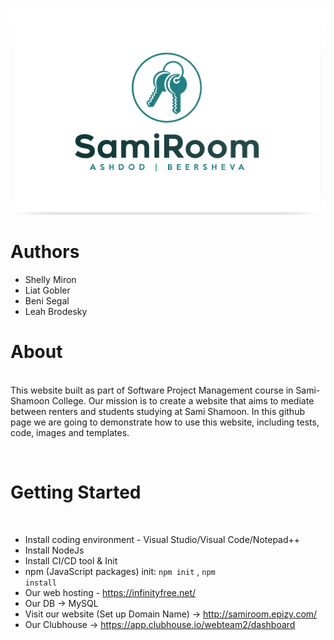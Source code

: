 ![Image](https://github.com/Shelly875/SPM-webteam1-SamiRoom/blob/master/images/Logos/SamiRoom-Logo.png)


<h1>Authors</h1>

* Shelly Miron
* Liat Gobler
* Beni Segal
* Leah Brodesky

<p>
<h1>
  About
</h1>

<br></h4>This website built as part of Software Project Management course in Sami-Shamoon College.
Our mission is to create a website that aims to mediate between renters and students studying at Sami Shamoon.
In this github page we are going to demonstrate how to use this website, including tests, code, images and templates. </h4>
</p>

<p>
<br><h1>Getting Started</h1> </br> 

* Install coding environment - Visual Studio/Visual Code/Notepad++ 
* Install NodeJs
* Install CI/CD tool & Init
* npm (JavaScript packages) init: <code>npm init</code> , <code>npm install </code>
* Our web hosting - https://infinityfree.net/
* Our DB -> MySQL
* Visit our website (Set up Domain Name) -> http://samiroom.epizy.com/
* Our Clubhouse -> https://app.clubhouse.io/webteam2/dashboard


</p>


